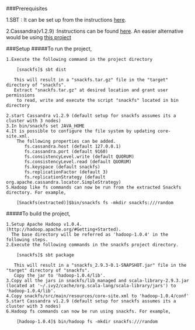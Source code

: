 ###Prerequisites

1.SBT : It can be set up from the instructions [here](http://www.scala-sbt.org/release/docs/Getting-Started/Setup.html#installing-sbt).

2.Cassandra(v1.2.9) :Instructions can be found [here](http://wiki.apache.org/cassandra/GettingStarted).
An easier alternative would be using [this project](https://github.com/pcmanus/ccm)

###Setup
#####To run the project,

    1.Execute the following command in the project directory

        [snackfs]$ sbt dist

       This will result in a "snackfs.tar.gz" file in the "target" directory of "snackfs".
       Extract "snackfs.tar.gz" at desired location and grant user permissions
        to read, write and execute the script "snackfs" located in bin directory

    2.start Cassandra v1.2.9 (default setup for snackfs assumes its a cluster with 3 nodes)
    3.In bin/snackfs set JAVA_HOME
    4.It is possible to configure the file system by updating core-site.xml.
        The following properties can be added.
           fs.cassandra.host (default 127.0.0.1)
           fs.cassandra.port (default 9160)
           fs.consistencyLevel.write (default QUORUM)
           fs.consistencyLevel.read (default QUORUM)
           fs.keyspace (default snackfs)
           fs.replicationFactor (default 3)
           fs.replicationStrategy (default org.apache.cassandra.locator.SimpleStrategy)
    5.Hadoop like fs commands can now be run from the extracted Snackfs directory. For example,

        [Snackfs(extracted)]$bin/snackfs fs -mkdir snackfs:///random


#####To build the project,

    1.Setup Apache Hadoop v1.0.4.(http://hadoop.apache.org/#Getting+Started).
      The base directory will be referred as 'hadoop-1.0.4' in the following steps.
    2.Execute the following commands in the snackfs project directory.

        [snackfs]$ sbt package

       This will result in a "snackfs_2.9.3-0.1-SNAPSHOT.jar" file in the "target" directory of "snackfs".
       Copy the jar to 'hadoop-1.0.4/lib'.
    3.Copy all the jars in snackfs/lib_managed and scala-library-2.9.3.jar
    (located at '~/.ivy2/cache/org.scala-lang/scala-library/jars') to 'hadoop-1.0.4/lib'.
    4.Copy snackfs/src/main/resources/core-site.xml to 'hadoop-1.0.4/conf'
    5.start Cassandra v1.2.9 (default setup for snackfs assumes its a cluster with 3 nodes)
    6.Hadoop fs commands can now be run using snackfs. For example,

        [hadoop-1.0.4]$ bin/hadoop fs -mkdir snackfs:///random


